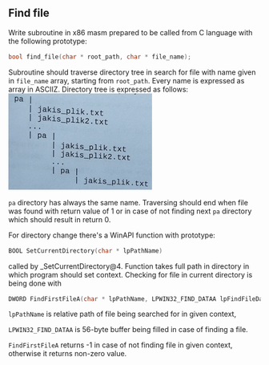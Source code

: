 ## Find file

Write subroutine in x86 masm prepared to be called from C language with the following prototype:

```c
bool find_file(char * root_path, char * file_name);
```

Subroutine should traverse directory tree in search for file with name given in `file_name` array, starting from `root_path`. Every name is expressed as array in ASCIIZ. Directory tree is expressed as follows:
![](img.png)

`pa` directory has always the same name. Traversing should end when file was found with return value of 1 or in case of not finding next `pa` directory which should result in return 0.

For directory change there's a WinAPI function with prototype:

```c
BOOL SetCurrentDirectory(char * lpPathName)
```

called by _SetCurrentDirectory@4. Function takes full path in directory in which program should set context. Checking for file in current directory is being done with 
```c
DWORD FindFirstFileA(char * lpPathName, LPWIN32_FIND_DATAA lpFindFileData).
```

`lpPathName` is relative path of file being searched for in given context,

`LPWIN32_FIND_DATAA` is 56-byte buffer being filled in case of finding a file.

`FindFirstFileA` returns -1 in case of not finding file in given context, otherwise it returns non-zero value.